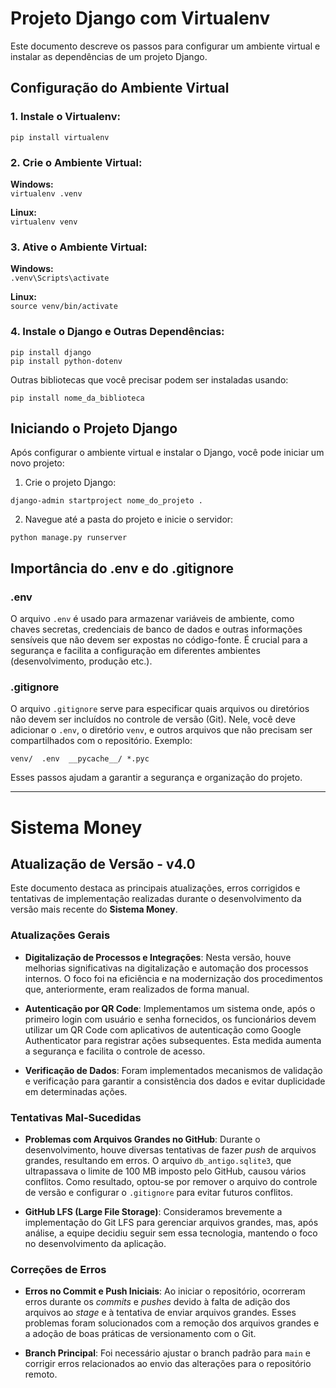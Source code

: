 # Projeto Django com Virtualenv

Este documento descreve os passos para configurar um ambiente virtual e instalar as dependências de um projeto Django.

## Configuração do Ambiente Virtual

### 1. Instale o Virtualenv:  

``` pip install virtualenv ```

### 2. Crie o Ambiente Virtual:  

**Windows:**  
``` virtualenv .venv ```

**Linux:**  
``` virtualenv venv ```

### 3. Ative o Ambiente Virtual:  

**Windows:**  
``` .venv\Scripts\activate ```

**Linux:**  
``` source venv/bin/activate ```

### 4. Instale o Django e Outras Dependências:

``` pip install django ```  
``` pip install python-dotenv ```

Outras bibliotecas que você precisar podem ser instaladas usando:

``` pip install nome_da_biblioteca ```

## Iniciando o Projeto Django

Após configurar o ambiente virtual e instalar o Django, você pode iniciar um novo projeto:

1. Crie o projeto Django:

``` django-admin startproject nome_do_projeto . ```

2. Navegue até a pasta do projeto e inicie o servidor:

``` python manage.py runserver ```

## Importância do .env e do .gitignore

### .env

O arquivo `.env` é usado para armazenar variáveis de ambiente, como chaves secretas, credenciais de banco de dados e outras informações sensíveis que não devem ser expostas no código-fonte. É crucial para a segurança e facilita a configuração em diferentes ambientes (desenvolvimento, produção etc.).

### .gitignore

O arquivo `.gitignore` serve para especificar quais arquivos ou diretórios não devem ser incluídos no controle de versão (Git). Nele, você deve adicionar o `.env`, o diretório `venv`, e outros arquivos que não precisam ser compartilhados com o repositório. Exemplo:

```venv/  .env  __pycache__/ *.pyc```

Esses passos ajudam a garantir a segurança e organização do projeto.

--------------------------------------------------

# Sistema Money

## Atualização de Versão - v4.0

Este documento destaca as principais atualizações, erros corrigidos e tentativas de implementação realizadas durante o desenvolvimento da versão mais recente do **Sistema Money**.

### Atualizações Gerais

- **Digitalização de Processos e Integrações**: Nesta versão, houve melhorias significativas na digitalização e automação dos processos internos. O foco foi na eficiência e na modernização dos procedimentos que, anteriormente, eram realizados de forma manual.

- **Autenticação por QR Code**: Implementamos um sistema onde, após o primeiro login com usuário e senha fornecidos, os funcionários devem utilizar um QR Code com aplicativos de autenticação como Google Authenticator para registrar ações subsequentes. Esta medida aumenta a segurança e facilita o controle de acesso.

- **Verificação de Dados**: Foram implementados mecanismos de validação e verificação para garantir a consistência dos dados e evitar duplicidade em determinadas ações.

### Tentativas Mal-Sucedidas

- **Problemas com Arquivos Grandes no GitHub**: Durante o desenvolvimento, houve diversas tentativas de fazer _push_ de arquivos grandes, resultando em erros. O arquivo `db_antigo.sqlite3`, que ultrapassava o limite de 100 MB imposto pelo GitHub, causou vários conflitos. Como resultado, optou-se por remover o arquivo do controle de versão e configurar o `.gitignore` para evitar futuros conflitos.

- **GitHub LFS (Large File Storage)**: Consideramos brevemente a implementação do Git LFS para gerenciar arquivos grandes, mas, após análise, a equipe decidiu seguir sem essa tecnologia, mantendo o foco no desenvolvimento da aplicação.

### Correções de Erros

- **Erros no Commit e Push Iniciais**: Ao iniciar o repositório, ocorreram erros durante os _commits_ e _pushes_ devido à falta de adição dos arquivos ao _stage_ e à tentativa de enviar arquivos grandes. Esses problemas foram solucionados com a remoção dos arquivos grandes e a adoção de boas práticas de versionamento com o Git.

- **Branch Principal**: Foi necessário ajustar o branch padrão para `main` e corrigir erros relacionados ao envio das alterações para o repositório remoto.
